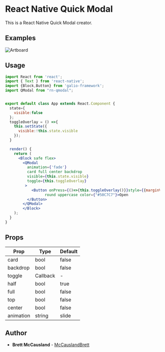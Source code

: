 # React Native Quick Modal
This is a React Native Quick Modal creator.
## Examples
![Artboard](https://user-images.githubusercontent.com/23222526/83095836-113d8780-a059-11ea-94e8-48fbbe696b20.png)

## Usage
```jsx
import React from 'react';
import { Text } from 'react-native';
import {Block,Button} from 'galio-framework';
import QModal from "rn-qmodal";


export default class App extends React.Component {
  state={
    visible:false
  };
  toggleOverlay = () =>{
    this.setState({
      visible:!this.state.visible
    });
  }

  render() {
    return (
      <Block safe flex>
        <QModal
          animation={'fade'}
          card full center backdrop
          visible={this.state.visible}
          toggle={this.toggleOverlay}
         >
            <Button onPress={()=>{this.toggleOverlay()}}style={{marginVertical:20}} 
                  round uppercase color={"#50C7C7"}>Open
          </Button>
        </QModal>
        </Block>
    );
  }
}
```
## Props

| Prop  | Type | Default
| ------------- | ------------- |------------- |
| card  | bool  | false |
| backdrop  | bool  | false |
| toggle  | Callback  | - |
| half  | bool  | true |
| full  | bool  | false |
| top  | bool  | false |
| center  | bool  | false |
| animation  | string  | slide |

## Author

* **Brett McCausland** - [McCauslandBrett](https://github.com/McCauslandBrett)
